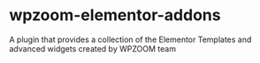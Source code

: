 # wpzoom-elementor-addons
A plugin that provides a collection of the Elementor Templates and advanced widgets created by WPZOOM team
